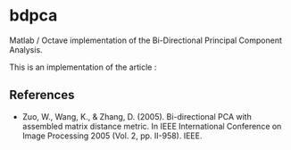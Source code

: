 # bdpca

Matlab / Octave implementation of the Bi-Directional Principal Component Analysis.

This is an implementation of the article :
## References

- Zuo, W., Wang, K., & Zhang, D. (2005). Bi-directional PCA with assembled matrix distance metric. In IEEE International Conference on Image Processing 2005 (Vol. 2, pp. II-958). IEEE.

 
